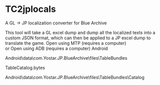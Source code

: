 # TC2jplocals
A GL -> JP localization converter for Blue Archive

This tool will take a GL excel dump and dump all the localized texts into a custom JSON format, which can then be applied to a JP excel dump to translate the game.
Open using MTP (requires a computer)  
or
Open using ADB (requires a computer)
Android

Android\data\com.Yostar.JP.BlueArchive\files\TableBundles

TableCatalog.bytes


Android\data\com.Yostar.JP.BlueArchive\files\TableBundles\Catalog
